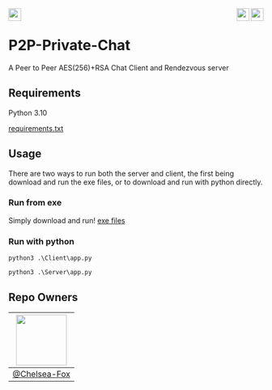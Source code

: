 <img align="left" height="25px" src="https://img.shields.io/badge/Python-FFD43B?style=for-the-badge&logo=python&logoColor=blue" />
<img align="right" height="25px" src="https://hits.seeyoufarm.com/api/count/incr/badge.svg?url=https%3A%2F%2Fgithub.com%2FFoxtrt-com%2FP2P-Private-Chat%2F&count_bg=%2379C83D&title_bg=%23555555&icon=github.svg&icon_color=%23E7E7E7&title=Hits&edge_flat=true"/>
<img align="right" height="25px" src="https://img.shields.io/badge/Version-v1.0.0-blue?style=flat-square"/>
<br />

# P2P-Private-Chat

A Peer to Peer AES(256)+RSA Chat Client and Rendezvous server

## Requirements
Python 3.10

[requirements.txt](https://github.com/Foxtrt-com/P2P-Private-Chat/blob/master/requirements.txt)

## Usage
There are two ways to run both the server and client, the first being download and run the exe files, or to download and run with python directly.
### Run from exe
Simply download and run!
[exe files](https://github.com/Foxtrt-com/P2P-Private-Chat/tree/master/output)

### Run with python
```
python3 .\Client\app.py
```
```
python3 .\Server\app.py
```

## Repo Owners
|<img height="auto" width="100" src="https://avatars.githubusercontent.com/u/74470736" />|
|-|
|[@Chelsea-Fox](https://github.com/Chelsea-Fox)|
